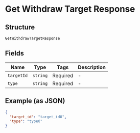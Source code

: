 
# Get Withdraw Target Response

## Structure

`GetWithdrawTargetResponse`

## Fields

| Name | Type | Tags | Description |
|  --- | --- | --- | --- |
| `targetId` | `string` | Required | - |
| `type` | `string` | Required | - |

## Example (as JSON)

```json
{
  "target_id": "target_id0",
  "type": "type0"
}
```

